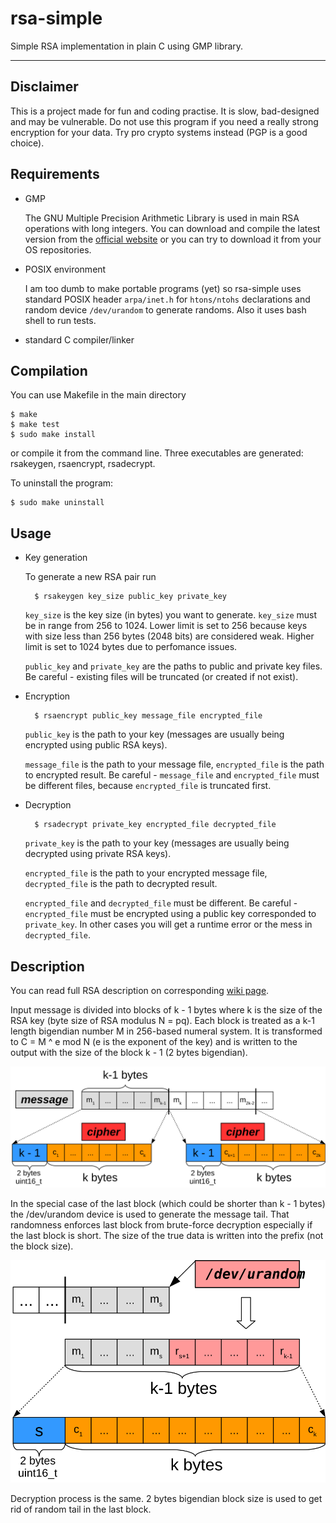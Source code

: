 # rsa-simple
Simple RSA implementation in plain C using GMP library.

- - -

## Disclaimer

This is a project made for fun and coding practise. It is slow, bad-designed
and may be vulnerable. Do not use this program if you need a really strong
encryption for your data. Try pro crypto systems instead (PGP is a good choice).

## Requirements

* GMP

    The GNU Multiple Precision Arithmetic Library is used in main
    RSA operations with long integers. You can download and compile
    the latest version from the [official website](https://gmplib.org)
    or you can try to download it from your OS repositories.

* POSIX environment

    I am too dumb to make portable programs (yet) so rsa-simple uses
    standard POSIX header `arpa/inet.h` for `htons/ntohs` declarations
    and random device `/dev/urandom` to generate randoms. Also it uses bash
    shell to run tests.

* standard C compiler/linker

## Compilation

You can use Makefile in the main directory

    $ make
    $ make test
    $ sudo make install

or compile it from the command line.
Three executables are generated: rsakeygen, rsaencrypt, rsadecrypt.

To uninstall the program:

    $ sudo make uninstall

## Usage

* Key generation

    To generate a new RSA pair run

        $ rsakeygen key_size public_key private_key

    `key_size` is the key size (in bytes) you want to generate. `key_size` must be in range
    from 256 to 1024. Lower limit is set to 256 because keys with size less than 256 bytes
    (2048 bits) are considered weak. Higher limit is set to 1024 bytes due to perfomance issues.

    `public_key` and `private_key` are the paths to public and private key files.
    Be careful - existing files will be truncated (or created if not exist).

* Encryption

        $ rsaencrypt public_key message_file encrypted_file

    `public_key` is the path to your key (messages are usually being encrypted using public RSA keys).

    `message_file` is the path to your message file, `encrypted_file` is the path to encrypted result.
    Be careful - `message_file` and `encrypted_file` must be different files, because
    `encrypted_file` is truncated first.

* Decryption

        $ rsadecrypt private_key encrypted_file decrypted_file

    `private_key` is the path to your key (messages are usually being decrypted using
    private RSA keys).

    `encrypted_file` is the path to your encrypted message file,
    `decrypted_file` is the path to decrypted result.

    `encrypted_file` and `decrypted_file` must be different.
    Be careful - `encrypted_file` must be encrypted using a public key corresponded to `private_key`.
    In other cases you will get a runtime error or the mess in `decrypted_file`.

## Description

You can read full RSA description on corresponding
[wiki page](https://en.wikipedia.org/wiki/RSA_\(cryptosystem\)).

Input message is divided into blocks of k - 1 bytes where k is the size
of the RSA key (byte size of RSA modulus N = pq). Each block is treated
as a k-1 length bigendian number M in 256-based numeral system.
It is transformed to C = M ^ e mod N (e is the exponent of the key)
and is written to the output with the size of the block k - 1 (2 bytes bigendian).

![encryption scheme](pics/crypt_scheme.svg "Encryption scheme")

In the special case of the last block (which could be shorter than
k - 1 bytes) the /dev/urandom device is used to generate the message tail.
That randomness enforces last block from brute-force decryption especially
if the last block is short. The size of the true data
is written into the prefix (not the block size).

![last block](pics/last_block.svg "Last block case")

Decryption process is the same. 2 bytes bigendian block size is used to
get rid of random tail in the last block.
